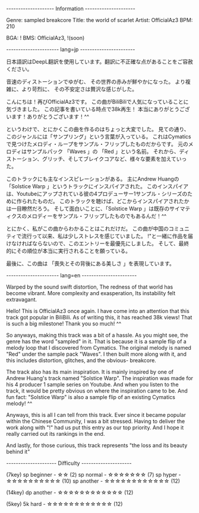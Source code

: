 -------------------- Information ---------------------

Genre: sampled breakcore
Title: the world of scarlet
Artist: OfficialAz3
BPM: 210

BGA: !
BMS: OfficialAz3, !(soon)

---------------------- lang=jp -----------------------

日本語訳はDeepL翻訳を使用しています。翻訳に不正確な点があることをご容赦ください。

音速のディストーションでゆがむ、
その世界の赤みが鮮やかになった。
より複雑に、より苛烈に、
その不安定さは贅沢な感じがした。

こんにちは！再びOfficialAz3です。
この曲がBiliBiliで人気になっていることに気づきました。
この記事を書いている時点で38k再生！
本当にありがとうございます！ありがとうございます！^^

というわけで、とにかくこの曲を作るのはちょっと大変でした。
見ての通り、このジャンルには「サンプリング」という言葉が入っている。
これはCymaticsで見つけたメロディ・ループをサンプル・フリップしたものだからです。
元のメロディはサンプルパック 「Waves 」の 「Red 」という名前。
それから、ディストーション、グリッチ、そしてブレイクコアなど、様々な要素を加えていった。

このトラックにも主なインスピレーションがある。
主にAndrew Huangの 「Solstice Warp 」というトラックにインスパイアされた。
このインスパイアは、Youtubeにアップされている彼の4プロデューサー1サンプル・シリーズのために作られたものだ。
このトラックを聴けば、どこからインスパイアされたかは一目瞭然だろう。
そして面白いことに、「Solstice Warp 」は既存のサイマティクスのメロディーをサンプル・フリップしたものでもあるんだ！^^

とにかく、私がこの曲からわかることはこれだけだ。
この曲が中国のコミュニティで流行って以来、私は少しストレスを感じていました。
!"と一緒に作品を届けなければならないので、このエントリーを最優先にしました。
そして、最終的にその順位が本当に実行されることを願っている。

最後に、この曲は 「喪失とその背後にある美しさ 」を表現しています。

---------------------- lang=en -----------------------

Warped by the sound swift distortion,
The redness of that world has become vibrant.
More complexity and exasperation,
Its instability felt extravagant.

Hello! This is OfficialAz3 once again.
I have come into an attention that this track got popular in BiliBili.
As of writing this, it has reached 38k views!
That is such a big milestone! Thank you so much! ^^

So anyways, making this track was a bit of a hassle.
As you might see, the genre has the word "sampled" in it.
That is because it is a sample flip of a melody loop that I discovered from Cymatics.
The original melody is named "Red" under the sample pack "Waves".
I then built more along with it, and this includes distortion, glitches, and the obvious- breakcore.

The track also has its main inspiration.
It is mainly inspired by one of Andrew Huang's track named "Solstice Warp".
The inspiration was made for his 4 producer 1 sample series on Youtube.
And when you listen to the track, it would be pretty obvious on where the inspiration came to be.
And fun fact: "Solstice Warp" is also a sample flip of an existing Cymatics melody! ^^

Anyways, this is all I can tell from this track.
Ever since it became popular within the Chinese Community, I was a bit stressed.
Having to deliver the work along with "!" had us put this entry as our top priority.
And I hope it really carried out its rankings in the end.

And lastly, for those curious, this track represents "the loss and its beauty behind it"

--------------------- Difficulty ---------------------

(7key)
sp beginner - ☆☆ (2)
sp normal - ☆☆☆☆☆☆☆ (7)
sp hyper - ☆☆☆☆☆☆☆☆☆☆ (10)
sp another - ☆☆☆☆☆☆☆☆☆☆☆☆ (12)

(14key)
dp another - ☆☆☆☆☆☆☆☆☆☆☆☆ (12)

(5key)
5k hard - ☆☆☆☆☆☆☆☆☆☆☆☆ (12)